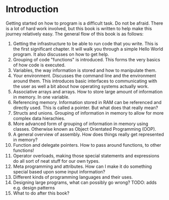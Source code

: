 # Introduction
Getting started on how to program is a difficult task. Do not be afraid. There is a lot of hard work involved, but this book is written to help make this journey relatively easy. The general flow of this book is as follows:

1. Getting the infrastructure to be able to run code that you write. This is the first significant chapter. It will walk you through a simple Hello World program. It also discusses on how to get help.
2. Grouping of code "functions" is introduced. This forms the very basics of how code is executed.
3. Variables, the way information is stored and how to manipulate them.
4. Your environment. Discusses the command line and the environment around them. This introduces basic interfaces to communicating with the user as well a bit about how operating systems actually work.
5. Associative arrays and arrays. How to store large amount of information in memory. In one variable.
6. Referencing memory. Information stored in RAM can be referenced and directly used. This is called a pointer. But what does that really mean?
7. Structs and unions. Grouping of information in memory to allow for more complex data hierachies.
8. More advanced form of grouping of information in memory using classes. Otherwise known as Object Orientated Programming (OOP).
9. A general overview of assembly. How does things really get represented in memory?
10. Function and delegate pointers. How to pass around functions, to other functions!
11. Operator overloads, making those special statements and expressions do all sort of neat stuff for our own types.
12. Meta programming and attributes. How can I make it do something special based upon some input information?
13. Different kinds of programming languages and their uses.
14. Designing large programs, what can possibly go wrong?
TODO: adds e.g. design patterns
15. What to do after this book?
